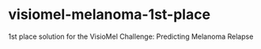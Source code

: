 # visiomel-melanoma-1st-place
1st place solution for the VisioMel Challenge: Predicting Melanoma Relapse

